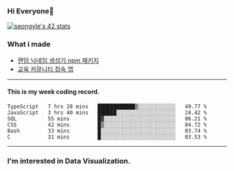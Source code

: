 ### Hi Everyone👋

[![seongyle's 42 stats](https://badge42.vercel.app/api/v2/cl260u6td000609l4p4inxynw/stats?cursusId=21&coalitionId=86)](https://github.com/JaeSeoKim/badge42)

### What i made

- [랜덤 닉네임 생성기 npm 패키지](https://www.npmjs.com/package/korean-random-names-generator)
- [교육 커뮤니티 접속 앱](https://github.com/YeonSeong-Lee/HufsLifeAcademy_app)

---

#### This is my week coding record.

<!--START_SECTION:waka-->

```text
TypeScript   7 hrs 28 mins   ████████████▒░░░░░░░░░░░░   49.77 %
JavaScript   3 hrs 40 mins   ██████░░░░░░░░░░░░░░░░░░░   24.42 %
SQL          55 mins         █▓░░░░░░░░░░░░░░░░░░░░░░░   06.21 %
CSS          42 mins         █▒░░░░░░░░░░░░░░░░░░░░░░░   04.72 %
Bash         33 mins         █░░░░░░░░░░░░░░░░░░░░░░░░   03.74 %
C            31 mins         █░░░░░░░░░░░░░░░░░░░░░░░░   03.53 %
```

<!--END_SECTION:waka-->
--- 

### I'm interested in Data Visualization.



<!--
**YeonSeong-Lee/YeonSeong-Lee** is a ✨ _special_ ✨ repository because its `README.md` (this file) appears on your GitHub profile.

Here are some ideas to get you started:

- 🔭 I’m currently working on ...
- 🌱 I’m currently learning ...
- 👯 I’m looking to collaborate on ...
- 🤔 I’m looking for help with ...
- 💬 Ask me about ...
- 📫 How to reach me: ...
- 😄 Pronouns: ...
- ⚡ Fun fact: ...
-->
